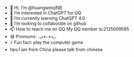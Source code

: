 - 👋 Hi, I’m @huangweiqiNB
- 👀 I’m interested in ChatGPT for QQ
- 🌱 I’m currently learning ChatGPT 4.0
- 💞️ I’m looking to collaborate on github 
- 📫 How to reach me on QQ My QQ nember is:2135009565
- 😄 Pronouns: ⸜₍๑•⌔•๑₎⸝
- ⚡ Fun fact: play the computer game
- tips:I am from China please talk from chinese

<!---
huangweiqiNB/huangweiqiNB is a ✨ special ✨ repository because its `README.md` (this file) appears on your GitHub profile.
You can click the Preview link to take a look at your changes.Thanks!
--->
